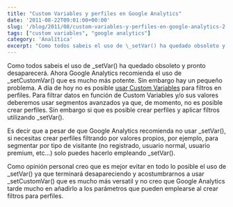 ```yaml
---
title: "Custom Variables y perfiles en Google Analytics"
date: '2011-08-22T09:01:00+00:00'
slug: '/blog/2011/08/custom-variables-y-perfiles-en-google-analytics-2'
tags: ["custom variables", "google analytics"]
category: 'Analítica'
excerpt: "Como todos sabeis el uso de \_setVar() ha quedado obsoleto y pronto desaparecerá. Ahora Google Analytics recomienda el uso de \_setCustomVar() que es mucho más potente. Sin embargo hay un pequeño probl..."
---
```

Como todos sabeis el uso de \_setVar() ha quedado obsoleto y pronto desaparecerá. Ahora Google Analytics recomienda el uso de \_setCustomVar() que es mucho más potente. Sin embargo hay un pequeño problema. A día de hoy no es posible [usar Custom Variables](http://static.squarespace.com/static/5303797ae4b0c6ad9e43f072/5303ce80e4b0400995a883d6/5303cf3de4b0400995a88b56/1392758589187/?format=original "Implantación de herramientas de medición") para filtros en perfiles. Para filtrar datos en función de Custom Variables y/o sus valores deberemos usar segmentos avanzados ya que, de momento, no es posible crear perfiles. Sin embargo si que es posible crear perfiles y aplicar filtros utilizando \_setVar().

Es decir que a pesar de que Google Analytics recomienda no usar \_setVar(), si necesitas crear perfiles filtrando por valores propios, por ejemplo, para segmentar por tipo de visitante (no registrado, usuario normal, usuario premium, etc...) solo puedes hacerlo empleando \_setVar().

Como opinión personal creo que es mejor evitar en todo lo posible el uso de \_setVar() ya que terminará desapareciendo y acostumbrarnos a usar \_setCustomVar() que es mucho más versatil y no creo que Google Analytics tarde mucho en añadirlo a los parámetros que pueden emplearse al crear filtros para perfiles.

